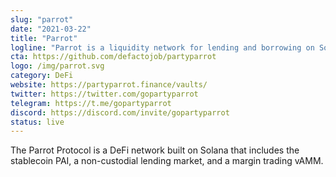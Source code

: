 ```yaml
---
slug: "parrot"
date: "2021-03-22"
title: "Parrot"
logline: "Parrot is a liquidity network for lending and borrowing on Solana."
cta: https://github.com/defactojob/partyparrot
logo: /img/parrot.svg
category: DeFi
website: https://partyparrot.finance/vaults/
twitter: https://twitter.com/gopartyparrot
telegram: https://t.me/gopartyparrot
discord: https://discord.com/invite/gopartyparrot
status: live
---
```


The Parrot Protocol is a DeFi network built on Solana that includes the stablecoin PAI, a non-custodial lending market, and a margin trading vAMM.

